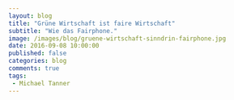 ```yaml
---
layout: blog
title: "Grüne Wirtschaft ist faire Wirtschaft"
subtitle: "Wie das Fairphone."
image: /images/blog/gruene-wirtschaft-sinndrin-fairphone.jpg
date: 2016-09-08 10:00:00
published: false
categories: blog
comments: true
tags:
 - Michael Tanner
---
```

